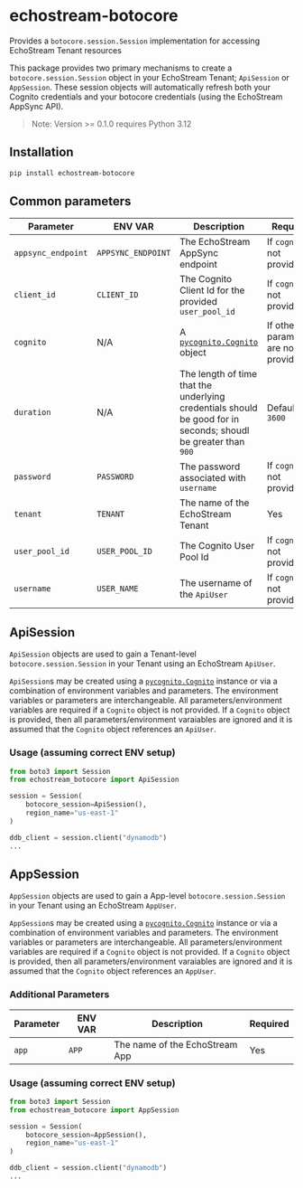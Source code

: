 # echostream-botocore

Provides a `botocore.session.Session` implementation for accessing EchoStream Tenant resources

This package provides two primary mechanisms to create a `botocore.session.Session` object in your EchoStream Tenant; `ApiSession` or `AppSession`. These session objects will automatically refresh both your Cognito credentials and your botocore credentials (using the EchoStream AppSync API).

> Note: Version >= 0.1.0 requires Python 3.12

## Installation
```bash
pip install echostream-botocore
```

## Common parameters
| Parameter | ENV VAR | Description | Required |
| - | - | - | - |
| `appsync_endpoint` | `APPSYNC_ENDPOINT` | The EchoStream AppSync endpoint | If `cognito` not provided |
| `client_id` | `CLIENT_ID` | The Cognito Client Id for the provided `user_pool_id` | If `cognito` not provided |
| `cognito` | N/A | A [`pycognito.Cognito`]((https://github.com/pvizeli/pycognito#cognito-utility-class)) object | If other parameters are not provided |
| `duration` | N/A | The length of time that the underlying credentials should be good for in seconds; shoudl be greater than `900` | Defaults to `3600` |
| `password` | `PASSWORD` | The password associated with `username` | If `cognito` not provided |
| `tenant` | `TENANT` | The name of the EchoStream Tenant | Yes |
| `user_pool_id` | `USER_POOL_ID` | The Cognito User Pool Id | If `cognito` not provided |
| `username` | `USER_NAME` | The username of the `ApiUser` | If `cognito` not provided |


## ApiSession
`ApiSession` objects are used to gain a Tenant-level `botocore.session.Session` in your Tenant using an EchoStream `ApiUser`.

`ApiSession`s may be created using a [`pycognito.Cognito`](https://github.com/pvizeli/pycognito#cognito-utility-class) instance or via a combination of environment variables and parameters. The environment variables or parameters are interchangeable. All parameters/environment variables are required if a  `Cognito` object is not provided. If a `Cognito` object is provided, then all parameters/environment varaiables are ignored and it is assumed that the `Cognito` object references an `ApiUser`.

### Usage (assuming correct ENV setup)
```python
from boto3 import Session
from echostream_botocore import ApiSession

session = Session(
    botocore_session=ApiSession(),
    region_name="us-east-1"
)

ddb_client = session.client("dynamodb")
...
```

## AppSession
`AppSession` objects are used to gain a App-level `botocore.session.Session` in your Tenant using an EchoStream `AppUser`.

`AppSession`s may be created using a [`pycognito.Cognito`](https://github.com/pvizeli/pycognito#cognito-utility-class) instance or via a combination of environment variables and parameters. The environment variables or parameters are interchangeable. All parameters/environment variables are required if a  `Cognito` object is not provided. If a `Cognito` object is provided, then all parameters/environment varaiables are ignored and it is assumed that the `Cognito` object references an `AppUser`.

### Additional Parameters
| Parameter | ENV VAR | Description | Required |
| - | - | - | - |
| `app` | `APP` | The name of the EchoStream App | Yes |

### Usage (assuming correct ENV setup)
```python
from boto3 import Session
from echostream_botocore import AppSession

session = Session(
    botocore_session=AppSession(),
    region_name="us-east-1"
)

ddb_client = session.client("dynamodb")
...
```
